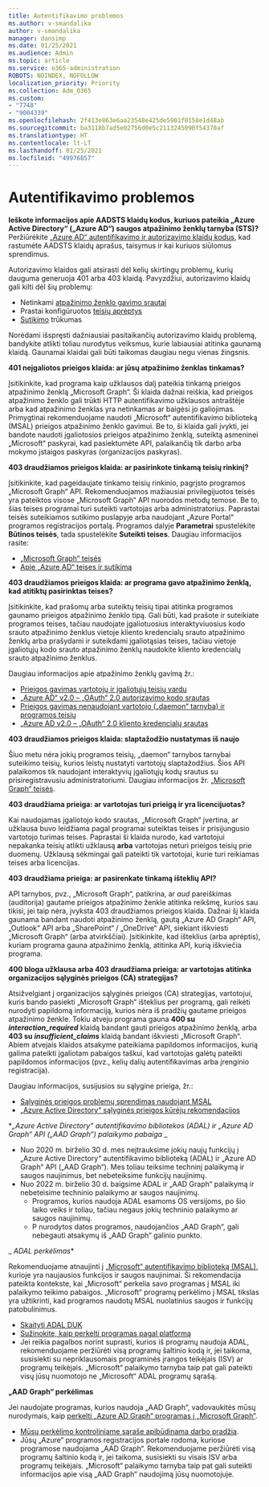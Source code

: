 ```yaml
---
title: Autentifikavimo problemos
ms.author: v-smandalika
author: v-smandalika
manager: dansimp
ms.date: 01/25/2021
ms.audience: Admin
ms.topic: article
ms.service: o365-administration
ROBOTS: NOINDEX, NOFOLLOW
localization_priority: Priority
ms.collection: Adm_O365
ms.custom:
- "7748"
- "9004339"
ms.openlocfilehash: 2f413e863e6aa23548e425de5901f8158e1d48ab
ms.sourcegitcommit: ba3118b7ad5e02756d0e5c2113245090f54370af
ms.translationtype: HT
ms.contentlocale: lt-LT
ms.lasthandoff: 01/25/2021
ms.locfileid: "49976857"
---
```

# <a name="authentication-issues"></a>Autentifikavimo problemos

**Ieškote informacijos apie AADSTS klaidų kodus, kuriuos pateikia „Azure Active Directory“ („Azure AD“) saugos atpažinimo ženklų tarnyba (STS)?** Peržiūrėkite [„Azure AD“ autentifikavimo ir autorizavimo klaidų kodus](https://docs.microsoft.com/azure/active-directory/develop/reference-aadsts-error-codes), kad rastumėte AADSTS klaidų aprašus, taisymus ir kai kuriuos siūlomus sprendimus.

Autorizavimo klaidos gali atsirasti dėl kelių skirtingų problemų, kurių dauguma generuoja 401 arba 403 klaidą. Pavyzdžiui, autorizavimo klaidų gali kilti dėl šių problemų:

- Netinkami [atpažinimo ženklo gavimo srautai](https://docs.microsoft.com/azure/active-directory/develop/authentication-vs-authorization) 
- Prastai konfigūruotos [teisių aprėptys](https://docs.microsoft.com/azure/active-directory/develop/v2-permissions-and-consent) 
- [Sutikimo](https://docs.microsoft.com/azure/active-directory/develop/howto-convert-app-to-be-multi-tenant#understanding-user-and-admin-consent) trūkumas

Norėdami išspręsti dažniausiai pasitaikančių autorizavimo klaidų problemą, bandykite atlikti toliau nurodytus veiksmus, kurie labiausiai atitinka gaunamą klaidą. Gaunamai klaidai gali būti taikomas daugiau negu vienas žingsnis.

**401 neįgaliotos prieigos klaida: ar jūsų atpažinimo ženklas tinkamas?**

Įsitikinkite, kad programa kaip užklausos dalį pateikia tinkamą prieigos atpažinimo ženklą „Microsoft Graph“. Ši klaida dažnai reiškia, kad prieigos atpažinimo ženklo gali trūkti HTTP autentifikavimo užklausos antraštėje arba kad atpažinimo ženklas yra netinkamas ar baigėsi jo galiojimas. Primygtinai rekomenduojame naudoti „Microsoft“ autentifikavimo biblioteką (MSAL) prieigos atpažinimo ženklo gavimui. Be to, ši klaida gali įvykti, jei bandote naudoti įgaliotosios prieigos atpažinimo ženklą, suteiktą asmeninei „Microsoft“ paskyrai, kad pasiektumėte API, palaikančią tik darbo arba mokymo įstaigos paskyras (organizacijos paskyras).

**403 draudžiamos prieigos klaida: ar pasirinkote tinkamą teisių rinkinį?**

Įsitikinkite, kad pageidaujate tinkamo teisių rinkinio, pagrįsto programos „Microsoft Graph“ API. Rekomenduojamos mažiausiai privilegijuotos teisės yra pateiktos visose „Microsoft Graph“ API nuorodos metodų temose. Be to, šias teises programai turi suteikti vartotojas arba administratorius. Paprastai teisės suteikiamos sutikimo puslapyje arba naudojant „Azure Portal“ programos registracijos portalą. Programos dalyje **Parametrai** spustelėkite **Būtinos teisės**, tada spustelėkite **Suteikti teises**. Daugiau informacijos rasite:

- [„Microsoft Graph“ teisės](https://docs.microsoft.com/graph/permissions-reference) 
- [Apie „Azure AD“ teises ir sutikimą](https://docs.microsoft.com/azure/active-directory/develop/v2-permissions-and-consent)

**403 draudžiamos prieigos klaida: ar programa gavo atpažinimo ženklą, kad atitiktų pasirinktas teises?**

Įsitikinkite, kad prašomų arba suteiktų teisių tipai atitinka programos gaunamo prieigos atpažinimo ženklo tipą. Gali būti, kad prašote ir suteikiate programos teises, tačiau naudojate įgaliotuosius interaktyviuosius kodo srauto atpažinimo ženklus vietoje kliento kredencialų srauto atpažinimo ženklų arba prašydami ir suteikdami įgaliotąsias teises, tačiau vietoje įgaliotųjų kodo srauto atpažinimo ženklų naudokite kliento kredencialų srauto atpažinimo ženklus.

Daugiau informacijos apie atpažinimo ženklų gavimą žr.:

- [Prieigos gavimas vartotojų ir įgaliotųjų teisių vardu](https://docs.microsoft.com/graph/auth-v2-user) 
- [„Azure AD“ v2.0 – „OAuth“ 2.0 autorizavimo kodo srautas](https://docs.microsoft.com/azure/active-directory/develop/v2-oauth2-auth-code-flow) 
- [Prieigos gavimas nenaudojant vartotojo („daemon“ tarnyba) ir programos teisių](https://docs.microsoft.com/graph/auth-v2-service) 
- [„Azure AD v2.0 – „OAuth“ 2.0 kliento kredencialų srautas](https://docs.microsoft.com/azure/active-directory/develop/v2-oauth2-client-creds-grant-flow)

**403 draudžiamos prieigos klaida: slaptažodžio nustatymas iš naujo**

Šiuo metu nėra jokių programos teisių, „daemon“ tarnybos tarnybai suteikimo teisių, kurios leistų nustatyti vartotojų slaptažodžius. Šios API palaikomos tik naudojant interaktyvių įgaliotųjų kodų srautus su prisiregistravusiu administratoriumi. Daugiau informacijos žr. [„Microsoft Graph“ teisės](https://docs.microsoft.com/graph/permissions-reference).

**403 draudžiama prieiga: ar vartotojas turi prieigą ir yra licencijuotas?**

Kai naudojamas įgaliotojo kodo srautas, „Microsoft Graph“ įvertina, ar užklausa buvo leidžiama pagal programai suteiktas teises ir prisijungusio vartotojo turimas teises. Paprastai ši klaida nurodo, kad vartotojui nepakanka teisių atlikti užklausą **arba** vartotojas neturi prieigos teisių prie duomenų. Užklausą sėkmingai gali pateikti tik vartotojai, kurie turi reikiamas teises arba licencijas.

**403 draudžiama prieiga: ar pasirenkate tinkamą išteklių API?**

API tarnybos, pvz., „Microsoft Graph“, patikrina, ar *aud* pareiškimas (auditorija) gautame prieigos atpažinimo ženkle atitinka reikšmę, kurios sau tikisi, jei taip nėra, įvyksta 403 draudžiamos prieigos klaida. Dažnai šį klaida gaunama bandant naudoti atpažinimo ženklą, gautą „Azure AD Graph“ API, „Outlook“ API arba „SharePoint“ / „OneDrive“ API, siekiant iškviesti „Microsoft Graph“ (arba atvirkščiai). Įsitikinkite, kad išteklius (arba aprėptis), kuriam programa gauna atpažinimo ženklą, atitinka API, kurią iškviečia programa.

**400 bloga užklausa arba 403 draudžiama prieiga: ar vartotojas atitinka organizacijos sąlyginės prieigos (CA) strategijas?**

Atsižvelgiant į organizacijos sąlyginės prieigos (CA) strategijas, vartotojui, kuris bando pasiekti „Microsoft Graph“ išteklius per programą, gali reikėti nurodyti papildomą informaciją, kurios nėra iš pradžių gautame prieigos atpažinimo ženkle. Tokiu atveju programa gauna **400 su *interaction_required*** klaidą bandant gauti prieigos atpažinimo ženklą, arba **403 su *insufficient_claims*** klaidą bandant iškviesti „Microsoft Graph“. Abiem atvejais klaidos atsakyme pateikiama papildomos informacijos, kurią galima pateikti įgaliotam pabaigos taškui, kad vartotojas galėtų pateikti papildomos informacijos (pvz., kelių dalių autentifikavimas arba įrenginio registracija).

Daugiau informacijos, susijusios su sąlygine prieiga, žr.:

- [Sąlyginės prieigos problemų sprendimas naudojant MSAL](https://docs.microsoft.com/azure/active-directory/develop/msal-error-handling-dotnet#conditional-access-and-claims-challenges) 
- [„Azure Active Directory“ sąlyginės prieigos kūrėjų rekomendacijos](https://docs.microsoft.com/azure/active-directory/develop/v2-conditional-access-dev-guide)

**_„Azure Active Directory“ autentifikavimo bibliotekos (ADAL) ir „Azure AD Graph“ API („AAD Graph“) palaikymo pabaiga_* _

- Nuo 2020 m. birželio 30 d. mes neįtrauksime jokių naujų funkcijų į „Azure Active Directory“ autentifikavimo biblioteką (ADAL) ir „Azure AD Graph“ API („AAD Graph“). Mes toliau teiksime techninį palaikymą ir saugos naujinimus, bet nebeteiksime funkcijų naujinimų.
- Nuo 2022 m. birželio 30 d. baigsime ADAL ir „AAD Graph“ palaikymą ir nebeteisime techninio palaikymo ar saugos naujinimų.
    - Programos, kurios naudoja ADAL esamoms OS versijoms, po šio laiko veiks ir toliau, tačiau negaus jokių techninio palaikymo ar saugos naujinimų.
    - P nurodytos datos programos, naudojančios „AAD Graph“, gali nebegauti atsakymų iš „AAD Graph“ galinio punkto.

_ *ADAL perkėlimas**

Rekomenduojame atnaujinti į [„Microsoft“ autentifikavimo biblioteką (MSAL)](https://docs.microsoft.com/azure/active-directory/develop/v2-overview), kurioje yra naujausios funkcijos ir saugos naujinimai. Ši rekomendacija pateikta kontekste, kai „Microsoft“ perkelia savo programas į MSAL iki palaikymo teikimo pabaigos. „Microsoft“ programų perkėlimo į MSAL tikslas yra užtikrinti, kad programos naudotų MSAL nuolatinius saugos ir funkcijų patobulinimus.

- [Skaityti ADAL DUK](https://docs.microsoft.com/azure/active-directory/develop/msal-migration#frequently-asked-questions-faq) 
- [Sužinokite, kaip perkelti programas pagal platformą](https://docs.microsoft.com/azure/active-directory/develop/msal-migration#frequently-asked-questions-faq) 
- Jei reikia pagalbos norint suprasti, kurios iš programų naudoja ADAL, rekomenduojame peržiūrėti visą programų šaltinio kodą ir, jei taikoma, susisiekti su nepriklausomais programinės įrangos teikėjais (ISV) ar programų teikėjais. „Microsoft“ palaikymo tarnyba taip pat gali pateikti visų jūsų nuomotojo ne „Microsoft“ ADAL programų sąrašą.

**„AAD Graph“ perkėlimas**

Jei naudojate programas, kurios naudoja „AAD Graph“, vadovaukitės mūsų nurodymais, kaip [perkelti „Azure AD Graph“ programas į „Microsoft Graph“](https://docs.microsoft.com/graph/migrate-azure-ad-graph-planning-checklist?view=graph-rest-1.0&preserve-view=true).

- [Mūsų perkėlimo kontroliniame sąraše apibūdinama darbo pradžia](https://docs.microsoft.com/graph/migrate-azure-ad-graph-planning-checklist). 
- Jūsų „Azure“ programos registracijos portale rodoma, kuriose programose naudojama „AAD Graph“. Rekomenduojame peržiūrėti visą programų šaltinio kodą ir, jei taikoma, susisiekti su visais ISV arba programų teikėjais. „Microsoft“ palaikymo tarnyba taip pat gali suteikti informacijos apie visą „AAD Graph“ naudojimą jūsų nuomotojuje.

 










